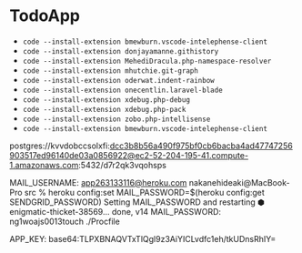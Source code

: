 # TodoApp
- `code --install-extension bmewburn.vscode-intelephense-client` 
- `code --install-extension donjayamanne.githistory` 
- `code --install-extension MehediDracula.php-namespace-resolver` 
- `code --install-extension mhutchie.git-graph` 
- `code --install-extension oderwat.indent-rainbow` 
- `code --install-extension onecentlin.laravel-blade`
- `code --install-extension xdebug.php-debug` 
- `code --install-extension xdebug.php-pack` 
- `code --install-extension zobo.php-intellisense`
- `code --install-extension bmewburn.vscode-intelephense-client`

postgres://kvvdobccsolxfi:dcc3b8b56a490f975bf0cb6bacba4ad47747256903517ed96140de03a0856922@ec2-52-204-195-41.compute-1.amazonaws.com:5432/d7r2qk3vqohsps

MAIL_USERNAME: app263133116@heroku.com
nakanehideaki@MacBook-Pro src % heroku config:set MAIL_PASSWORD=$(heroku config:get SENDGRID_PASSWORD)
Setting MAIL_PASSWORD and restarting ⬢ enigmatic-thicket-38569... done, v14
MAIL_PASSWORD: ng1woajs0013touch ./Procfile

APP_KEY: base64:TLPXBNAQVTxTlQgl9z3AiYICLvdfc1eh/tkUDnsRhIY=